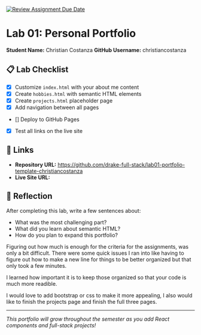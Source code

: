 [![Review Assignment Due Date](https://classroom.github.com/assets/deadline-readme-button-22041afd0340ce965d47ae6ef1cefeee28c7c493a6346c4f15d667ab976d596c.svg)](https://classroom.github.com/a/fEVZN0YI)
# Lab 01: Personal Portfolio

**Student Name:** Christian Costanza 
**GitHub Username:** christiancostanza

## 📋 Lab Checklist

- [X] Customize `index.html` with your about me content
- [X] Create `hobbies.html` with semantic HTML elements  
- [X] Create `projects.html` placeholder page
- [X] Add navigation between all pages
- [] Deploy to GitHub Pages
- [X] Test all links on the live site

## 🔗 Links

- **Repository URL:** https://github.com/drake-full-stack/lab01-portfolio-template-christiancostanza
- **Live Site URL:** 

## 📝 Reflection

After completing this lab, write a few sentences about:
- What was the most challenging part?
- What did you learn about semantic HTML?
- How do you plan to expand this portfolio?

Figuring out how much is enough for the criteria for the assignments, was only a bit difficult. There were some quick issues I ran into like having to figure out how to make a new line for things to be better organized but that only took a few minutes.

I learned how important it is to keep those organized so that your code is much more readible. 

I would love to add bootstrap or css to make it more appealing, I also would like to finish the projects page and finish the full three pages.

---

*This portfolio will grow throughout the semester as you add React components and full-stack projects!*